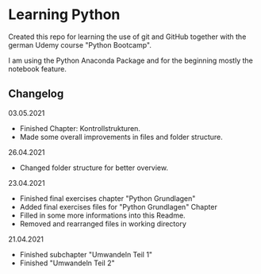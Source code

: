 # Learning Python
Created this repo for learning the use of git and GitHub together with the german Udemy course "Python Bootcamp".

I am using the Python Anaconda Package and for the beginning mostly the notebook feature.

## Changelog
03.05.2021
- Finished Chapter: Kontrollstrukturen.
- Made some overall improvements in files and folder structure.

26.04.2021
- Changed folder structure for better overview.

23.04.2021
- Finished final exercises chapter "Python Grundlagen"
- Added final exercises files for "Python Grundlagen" Chapter
- Filled in some more informations into this Readme.
- Removed and rearranged files in working directory

21.04.2021
- Finished subchapter "Umwandeln Teil 1"
- Finished "Umwandeln Teil 2"
